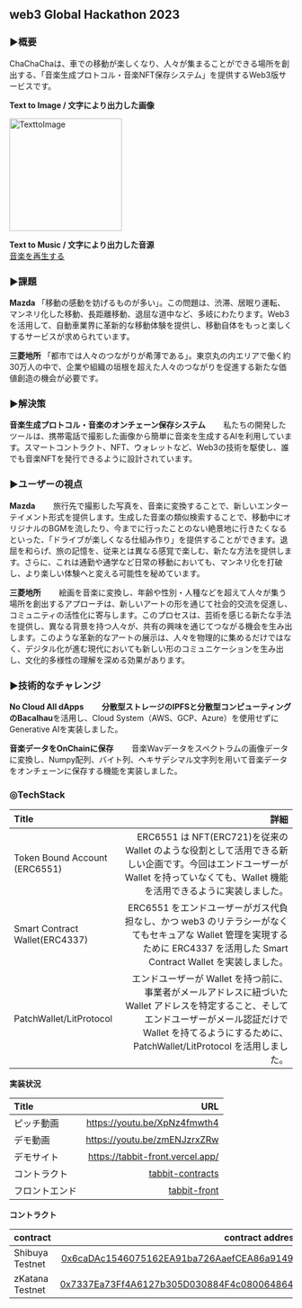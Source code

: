 ## web3 Global Hackathon 2023

### ▶︎概要
ChaChaChaは、車での移動が楽しくなり、人々が集まることができる場所を創出する、「音楽生成プロトコル・音楽NFT保存システム」を提供するWeb3版サービスです。

**Text to Image / 文字により出力した画像**　　
<div >
<img width="200" alt="TexttoImage" src="https://github.com/Jun0908/Chacha-GPT/assets/31527310/a19c2360-4ab7-4e4f-ad92-5b51b61b06a4">
</div>

**Text to Music / 文字により出力した音源**　　  
[音楽を再生する](https://mubert.com/render/tracks/094a91f685064b0dbe1f43cb8995c063)

### ▶︎課題
**Mazda**
「移動の感動を妨げるものが多い」。この問題は、渋滞、居眠り運転、マンネリ化した移動、長距離移動、退屈な道中など、多岐にわたります。Web3を活用して、自動車業界に革新的な移動体験を提供し、移動自体をもっと楽しくするサービスが求められています。

**三菱地所**
「都市では人々のつながりが希薄である」。東京丸の内エリアで働く約30万人の中で、企業や組織の垣根を超えた人々のつながりを促進する新たな価値創造の機会が必要です。

### ▶︎解決策
**音楽生成プロトコル・音楽のオンチェーン保存システム**　　
私たちの開発したツールは、携帯電話で撮影した画像から簡単に音楽を生成するAIを利用しています。スマートコントラクト、NFT、ウォレットなど、Web3の技術を駆使し、誰でも音楽NFTを発行できるように設計されています。

### ▶︎ユーザーの視点
**Mazda**　　
旅行先で撮影した写真を、音楽に変換することで、新しいエンターテイメント形式を提供します。生成した音楽の類似検索することで、移動中にオリジナルのBGMを流したり、今までに行ったことのない絶景地に行きたくなるといった、「ドライブが楽しくなる仕組み作り」を提供することができます。退屈を和らげ、旅の記憶を、従来とは異なる感覚で楽しむ、新たな方法を提供します。さらに、これは通勤や通学など日常の移動においても、マンネリ化を打破し、より楽しい体験へと変える可能性を秘めています。

**三菱地所**　　
絵画を音楽に変換し、年齢や性別・人種などを超えて人々が集う場所を創出するアプローチは、新しいアートの形を通じて社会的交流を促進し、コミュニティの活性化に寄与します。このプロセスは、芸術を感じる新たな手法を提供し、異なる背景を持つ人々が、共有の興味を通じてつながる機会を生み出します。このような革新的なアートの展示は、人々を物理的に集めるだけではなく、デジタル化が進む現代においても新しい形のコミュニケーションを生み出し、文化的多様性の理解を深める効果があります。

### ▶︎技術的なチャレンジ
**No Cloud All dApps**　　
**分散型ストレージのIPFSと分散型コンピューティングのBacalhau**を活用し、Cloud System（AWS、GCP、Azure）を使用せずにGenerative AIを実装しました。

**音楽データをOnChainに保存**　　
音楽Wavデータをスペクトラムの画像データに変換し、Numpy配列、バイト列、ヘキサデシマル文字列を用いて音楽データをオンチェーンに保存する機能を実装しました。

### ◎TechStack

| Title                          |                                                                                                                                                                                                                 詳細 |
| :----------------------------- | -------------------------------------------------------------------------------------------------------------------------------------------------------------------------------------------------------------------: |
| Token Bound Account (ERC6551)  |                                      ERC6551 は NFT(ERC721)を従来の Wallet のような役割として活用できる新しい企画です。今回はエンドユーザーが Wallet を持っていなくても、Wallet 機能を活用できるように実装しました。 |
| Smart Contract Wallet(ERC4337) |                                           ERC6551 をエンドユーザーがガス代負担なし、かつ web3 のリテラシーがなくてもセキュアな Wallet 管理を実現するために ERC4337 を活用した Smart Contract Wallet を実装しました。 |
| PatchWallet/LitProtocol        | エンドユーザーが Wallet を持つ前に、事業者がメールアドレスに紐づいた Wallet アドレスを特定すること、そしてエンドユーザーがメール認証だけで Wallet を持てるようにするために、PatchWallet/LitProtocol を活用しました。 |

**実装状況**

| Title          |                                                              URL |
| :------------- | ---------------------------------------------------------------: |
| ピッチ動画     |                                     https://youtu.be/XpNz4fmwth4 |
| デモ動画       |                                    https://youtu.be/zmENJzrxZRw |
| デモサイト     |                                 https://tabbit-front.vercel.app/ |
| コントラクト   | [tabbit-contracts](https://github.com/tabbitme/tabbit-contracts) |
| フロントエンド |         [tabbit-front](https://github.com/tabbitme/tabbit-front) |

**コントラクト**

| contract                   |                                                                                                                   contract address |
| :------------------------- | ---------------------------------------------------------------------------------------------------------------------------------: |
| Shibuya Testnet        | [0x6caDAc1546075162EA91ba726AaefCEA86a91493](https://blockscout.com/astar/address/0xFe055AeD04B5b1aBbD5ea7b4DF329a2B4E24A21A#code) |
| zKatana Testnet    | [0x7337Ea73Ff4A6127b305D030884F4c0800648643](https://blockscout.com/astar/address/0xC74399208F6Ea056d69Ad09a33eB25eAf8493a2b#code) |

